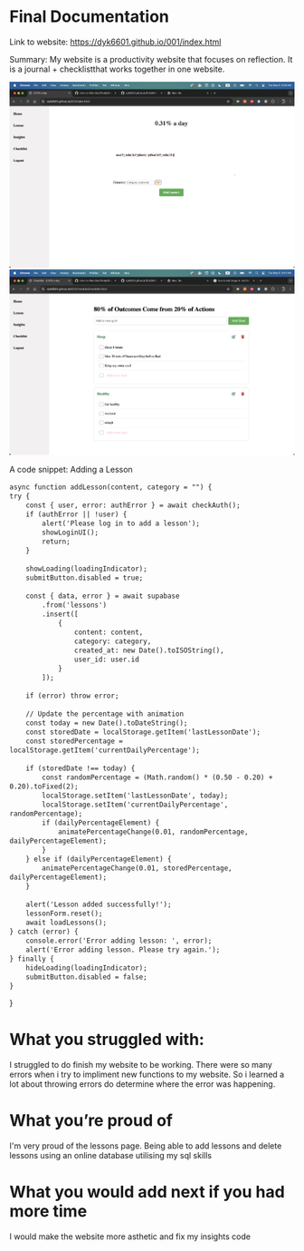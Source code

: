 # Final Documentation

Link to website: 
https://dyk6601.github.io/001/index.html

Summary:
My website is a productivity website that focuses on reflection. It is a journal + checklistthat works together in one website.

<img title="title" alt="title page" src="img.png">


<img title="title" alt="title page" src="tralala.png">

A code snippet:
Adding a Lesson

    async function addLesson(content, category = "") {
    try {
        const { user, error: authError } = await checkAuth();
        if (authError || !user) {
            alert('Please log in to add a lesson');
            showLoginUI();
            return;
        }

        showLoading(loadingIndicator);
        submitButton.disabled = true;

        const { data, error } = await supabase
            .from('lessons')
            .insert([
                { 
                    content: content,
                    category: category,
                    created_at: new Date().toISOString(),
                    user_id: user.id
                }
            ]);

        if (error) throw error;
        
        // Update the percentage with animation
        const today = new Date().toDateString();
        const storedDate = localStorage.getItem('lastLessonDate');
        const storedPercentage = localStorage.getItem('currentDailyPercentage');
        
        if (storedDate !== today) {
            const randomPercentage = (Math.random() * (0.50 - 0.20) + 0.20).toFixed(2);
            localStorage.setItem('lastLessonDate', today);
            localStorage.setItem('currentDailyPercentage', randomPercentage);
            if (dailyPercentageElement) {
                animatePercentageChange(0.01, randomPercentage, dailyPercentageElement);
            }
        } else if (dailyPercentageElement) {
            animatePercentageChange(0.01, storedPercentage, dailyPercentageElement);
        }

        alert('Lesson added successfully!');
        lessonForm.reset();
        await loadLessons();
    } catch (error) {
        console.error('Error adding lesson: ', error);
        alert('Error adding lesson. Please try again.');
    } finally {
        hideLoading(loadingIndicator);
        submitButton.disabled = false;
    }
}


# What you struggled with:
I struggled to do finish my website to be working. There were so many errors when i try to impliment new functions to my website. So i learned a lot about throwing errors do determine where the error was happening. 

# What you’re proud of
I'm very proud of the lessons page. Being able to add lessons and delete lessons using an online database utilising my sql skills

# What you would add next if you had more time
I would make the website more asthetic and fix my insights code
